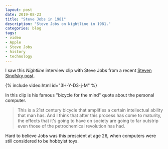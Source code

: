 ```yaml
---
layout: post
date: 2019-08-23
title: "Steve Jobs in 1981"
description: "Steve Jobs on Nightline in 1981."
categories: blog
tags:
- video
- Apple
- Steve Jobs
- history
- technology
---
```


I saw this *Nightline* interview clip with Steve Jobs from a recent [Steven Sinofsky post](https://medium.learningbyshipping.com/bicycle-121262546097 "Bicycle for the Mind"). 

{% include video.html id="3H-Y-D3-j-M" %}

In this clip is his famous "bicycle for the mind" quote about the personal computer.

> This is a 21st century bicycle that amplifies a certain intellectual ability that man has. And I think that after this process has come to maturity, the effects that it's going to have on society are going to far outstrip even those of the petrochemical revolution has had.

Hard to believe Jobs was this prescient at age 26, when computers were still considered to be hobbyist toys.
